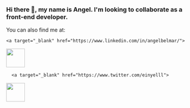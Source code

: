 ### Hi there 👋, my name is Angel. I'm looking to collaborate as a front-end developer.


You can also find me at:

    <a target="_blank" href="https://www.linkedin.com/in/angelbelmar/">
  <img src="https://upload.wikimedia.org/wikipedia/commons/thumb/c/ca/LinkedIn_logo_initials.png/768px-LinkedIn_logo_initials.png" width="auto" height="50px">
  <br>
  
      <a target="_blank" href="https://www.twitter.com/einyelll">
  <img src="https://w7.pngwing.com/pngs/872/50/png-transparent-computer-icons-social-media-logo-twitter-social-media-blue-logo-social-media-thumbnail.png" width="auto" height="50px">
  
<!--
**einyell/einyell** is a ✨ _special_ ✨ repository because its `README.md` (this file) appears on your GitHub profile.

Here are some ideas to get you started:

- 🔭 I’m currently working on ...
- 🌱 I’m currently learning ...
- 👯 I’m looking to collaborate on ...
- 🤔 I’m looking for help with ...
- 💬 Ask me about ...
- 📫 How to reach me: ...
- 😄 Pronouns: ...
- ⚡ Fun fact: ...
-->

